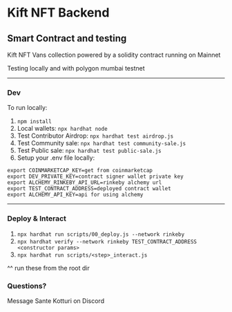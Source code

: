 # Kift NFT Backend
## Smart Contract and testing

Kift NFT Vans collection powered by a solidity contract running on Mainnet

Testing locally and with polygon mumbai testnet

---
### Dev
To run locally:

1. `npm install`
2. Local wallets: `npx hardhat node`
3. Test Contributor Airdrop: `npx hardhat test airdrop.js`
4. Test Community sale: `npx hardhat test community-sale.js`
5. Test Public sale: `npx hardhat test public-sale.js`
6. Setup your .env file locally:

```
export COINMARKETCAP_KEY=get from coinmarketcap
export DEV_PRIVATE_KEY=contract signer wallet private key
export ALCHEMY_RINKEBY_API_URL=rinkeby alchemy url
export TEST_CONTRACT_ADDRESS=deployed contract wallet
export ALCHEMY_API_KEY=api for using alchemy
```

---
### Deploy & Interact

1. `npx hardhat run scripts/00_deploy.js --network rinkeby`
2. `npx hardhat verify --network rinkeby TEST_CONTRACT_ADDRESS <constructor params>`
3. `npx hardhat run scripts/<step>_interact.js`

^^ run these from the root dir

### Questions?
Message Sante Kotturi on Discord